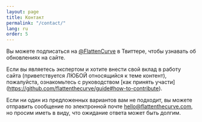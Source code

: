 ```yaml
---
layout: page
title: Контакт
permalink: "/contact/"
lang: ru
order: 5
---
```

Вы можете подписаться на <a href="https://www.twitter.com/flattencurve">@FlattenCurve</a> в Твиттере, чтобы узнавать об обновлениях на сайте.

Если вы являетесь экспертом и хотите внести свой вклад в работу сайта (приветствуется ЛЮБОЙ относящийся к теме контент), пожалуйста, ознакомьтесь с руководством [как принять участи] (https://github.com/flattenthecurve/guide#how-to-contribute).

Если ни один из предложенных вариантов вам не подходит, вы можете отправить сообщение по электронной почте [hello@flattenthecurve.com](mailto:hello@flattenthecurve.com), но просим иметь в виду, что ожидание ответа может быть долгим.

